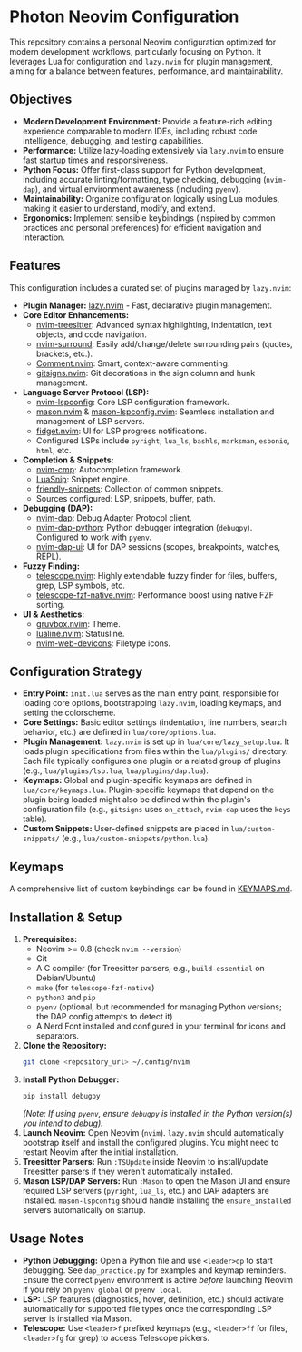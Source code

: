 # Photon Neovim Configuration

This repository contains a personal Neovim configuration optimized for modern development workflows, particularly focusing on Python. It leverages Lua for configuration and `lazy.nvim` for plugin management, aiming for a balance between features, performance, and maintainability.

## Objectives

*   **Modern Development Environment:** Provide a feature-rich editing experience comparable to modern IDEs, including robust code intelligence, debugging, and testing capabilities.
*   **Performance:** Utilize lazy-loading extensively via `lazy.nvim` to ensure fast startup times and responsiveness.
*   **Python Focus:** Offer first-class support for Python development, including accurate linting/formatting, type checking, debugging (`nvim-dap`), and virtual environment awareness (including `pyenv`).
*   **Maintainability:** Organize configuration logically using Lua modules, making it easier to understand, modify, and extend.
*   **Ergonomics:** Implement sensible keybindings (inspired by common practices and personal preferences) for efficient navigation and interaction.

## Features

This configuration includes a curated set of plugins managed by `lazy.nvim`:

*   **Plugin Manager:** [lazy.nvim](https://github.com/folke/lazy.nvim) - Fast, declarative plugin management.
*   **Core Editor Enhancements:**
    *   [nvim-treesitter](https://github.com/nvim-treesitter/nvim-treesitter): Advanced syntax highlighting, indentation, text objects, and code navigation.
    *   [nvim-surround](https://github.com/kylechui/nvim-surround): Easily add/change/delete surrounding pairs (quotes, brackets, etc.).
    *   [Comment.nvim](https://github.com/numToStr/Comment.nvim): Smart, context-aware commenting.
    *   [gitsigns.nvim](https://github.com/lewis6991/gitsigns.nvim): Git decorations in the sign column and hunk management.
*   **Language Server Protocol (LSP):**
    *   [nvim-lspconfig](https://github.com/neovim/nvim-lspconfig): Core LSP configuration framework.
    *   [mason.nvim](https://github.com/williamboman/mason.nvim) & [mason-lspconfig.nvim](https://github.com/williamboman/mason-lspconfig.nvim): Seamless installation and management of LSP servers.
    *   [fidget.nvim](https://github.com/j-hui/fidget.nvim): UI for LSP progress notifications.
    *   Configured LSPs include `pyright`, `lua_ls`, `bashls`, `marksman`, `esbonio`, `html`, etc.
*   **Completion & Snippets:**
    *   [nvim-cmp](https://github.com/hrsh7th/nvim-cmp): Autocompletion framework.
    *   [LuaSnip](https://github.com/L3MON4D3/LuaSnip): Snippet engine.
    *   [friendly-snippets](https://github.com/rafamadriz/friendly-snippets): Collection of common snippets.
    *   Sources configured: LSP, snippets, buffer, path.
*   **Debugging (DAP):**
    *   [nvim-dap](https://github.com/mfussenegger/nvim-dap): Debug Adapter Protocol client.
    *   [nvim-dap-python](https://github.com/mfussenegger/nvim-dap-python): Python debugger integration (`debugpy`). Configured to work with `pyenv`.
    *   [nvim-dap-ui](https://github.com/rcarriga/nvim-dap-ui): UI for DAP sessions (scopes, breakpoints, watches, REPL).
*   **Fuzzy Finding:**
    *   [telescope.nvim](https://github.com/nvim-telescope/telescope.nvim): Highly extendable fuzzy finder for files, buffers, grep, LSP symbols, etc.
    *   [telescope-fzf-native.nvim](https://github.com/nvim-telescope/telescope-fzf-native.nvim): Performance boost using native FZF sorting.
*   **UI & Aesthetics:**
    *   [gruvbox.nvim](https://github.com/ellisonleao/gruvbox.nvim): Theme.
    *   [lualine.nvim](https://github.com/nvim-lualine/lualine.nvim): Statusline.
    *   [nvim-web-devicons](https://github.com/nvim-tree/nvim-web-devicons): Filetype icons.

## Configuration Strategy

*   **Entry Point:** `init.lua` serves as the main entry point, responsible for loading core options, bootstrapping `lazy.nvim`, loading keymaps, and setting the colorscheme.
*   **Core Settings:** Basic editor settings (indentation, line numbers, search behavior, etc.) are defined in `lua/core/options.lua`.
*   **Plugin Management:** `lazy.nvim` is set up in `lua/core/lazy_setup.lua`. It loads plugin specifications from files within the `lua/plugins/` directory. Each file typically configures one plugin or a related group of plugins (e.g., `lua/plugins/lsp.lua`, `lua/plugins/dap.lua`).
*   **Keymaps:** Global and plugin-specific keymaps are defined in `lua/core/keymaps.lua`. Plugin-specific keymaps that depend on the plugin being loaded might also be defined within the plugin's configuration file (e.g., `gitsigns` uses `on_attach`, `nvim-dap` uses the `keys` table).
*   **Custom Snippets:** User-defined snippets are placed in `lua/custom-snippets/` (e.g., `lua/custom-snippets/python.lua`).

## Keymaps

A comprehensive list of custom keybindings can be found in [KEYMAPS.md](./KEYMAPS.md).

## Installation & Setup

1.  **Prerequisites:**
    *   Neovim >= 0.8 (check `nvim --version`)
    *   Git
    *   A C compiler (for Treesitter parsers, e.g., `build-essential` on Debian/Ubuntu)
    *   `make` (for `telescope-fzf-native`)
    *   `python3` and `pip`
    *   `pyenv` (optional, but recommended for managing Python versions; the DAP config attempts to detect it)
    *   A Nerd Font installed and configured in your terminal for icons and separators.
2.  **Clone the Repository:**
    ```bash
    git clone <repository_url> ~/.config/nvim
    ```
3.  **Install Python Debugger:**
    ```bash
    pip install debugpy
    ```
    *(Note: If using `pyenv`, ensure `debugpy` is installed in the Python version(s) you intend to debug).*
4.  **Launch Neovim:**
    Open Neovim (`nvim`). `lazy.nvim` should automatically bootstrap itself and install the configured plugins. You might need to restart Neovim after the initial installation.
5.  **Treesitter Parsers:** Run `:TSUpdate` inside Neovim to install/update Treesitter parsers if they weren't automatically installed.
6.  **Mason LSP/DAP Servers:** Run `:Mason` to open the Mason UI and ensure required LSP servers (`pyright`, `lua_ls`, etc.) and DAP adapters are installed. `mason-lspconfig` should handle installing the `ensure_installed` servers automatically on startup.

## Usage Notes

*   **Python Debugging:** Open a Python file and use `<leader>dp` to start debugging. See `dap_practice.py` for examples and keymap reminders. Ensure the correct `pyenv` environment is active *before* launching Neovim if you rely on `pyenv global` or `pyenv local`.
*   **LSP:** LSP features (diagnostics, hover, definition, etc.) should activate automatically for supported file types once the corresponding LSP server is installed via Mason.
*   **Telescope:** Use `<leader>f` prefixed keymaps (e.g., `<leader>ff` for files, `<leader>fg` for grep) to access Telescope pickers.
